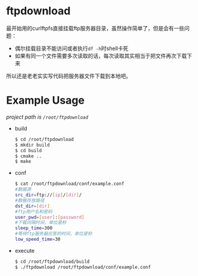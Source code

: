 # ftpdownload
最开始用的curlftpfs直接挂载ftp服务器目录，虽然操作简单了，但是会有一些问题：
* 偶尔挂载目录不能访问或者执行`df -h`时shell卡死
* 如果有同一个文件需要多次读取的话，每次读取其实相当于把文件再次下载下来

所以还是老老实实写代码把服务器文件下载到本地吧。

# Example Usage
*project path is `/root/ftpdownload`*
* build  
    ```bash
    $ cd /root/ftpdownload
    $ mkdir build
    $ cd build
    $ cmake ..
    $ make
    ```
* conf

    ```bash
    $ cat /root/ftpdownload/conf/example.conf
    #数据源
    src_dir=ftp://[ip]/[dir]/
    #数据存放路径
    dst_dir=[dir]
    #ftp用户名和密码
    user_pwd=[user]:[password]
    #下载间隔时间，单位是秒
    sleep_time=300
    #等待ftp服务器应答的时间，单位是秒
    low_speed_time=30
    ```
* execute  
    ```bash
    $ cd /root/ftpdownload/build
    $ ./ftpdownload /root/ftpdownload/conf/example.conf
    ```
